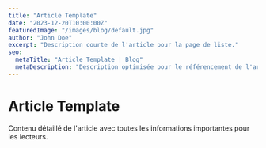 ```yaml
---
title: "Article Template"
date: "2023-12-20T10:00:00Z"
featuredImage: "/images/blog/default.jpg"
author: "John Doe"
excerpt: "Description courte de l'article pour la page de liste."
seo:
  metaTitle: "Article Template | Blog"
  metaDescription: "Description optimisée pour le référencement de l'article de blog."
---
```


# Article Template

Contenu détaillé de l'article avec toutes les informations importantes pour les lecteurs.
